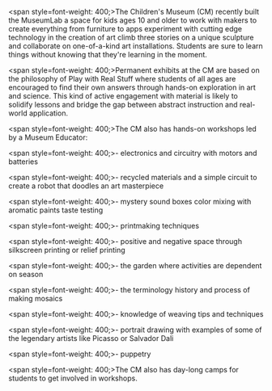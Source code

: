 <span style=font-weight: 400;>The Children's Museum (CM) recently built the MuseumLab a space for kids ages 10 and older to work with makers to create everything from furniture to apps experiment with cutting edge technology in the creation of art climb three stories on a unique sculpture and collaborate on one-of-a-kind art installations. Students are sure to learn things without knowing that they're learning in the moment.</span>

<span style=font-weight: 400;>Permanent exhibits at the CM are based on the philosophy of Play with Real Stuff where students of all ages are encouraged to find their own answers through hands-on exploration in art and science. This kind of active engagement with material is likely to solidify lessons and bridge the gap between abstract instruction and real-world application.</span>

<span style=font-weight: 400;>The CM also has hands-on workshops led by a Museum Educator:</span></p>  <p><span style=font-weight: 400;>- electronics and circuitry with motors and batteries</span></p>  <p><span style=font-weight: 400;>- recycled materials and a simple circuit to create a robot that doodles an art masterpiece</span></p>  <p><span style=font-weight: 400;>- mystery sound boxes color mixing with aromatic paints taste testing</span></p>  <p><span style=font-weight: 400;>- printmaking techniques</span></p>  <p><span style=font-weight: 400;>- positive and negative space through silkscreen printing or relief printing</span></p>  <p><span style=font-weight: 400;>- the garden where activities are dependent on season</span></p>  <p><span style=font-weight: 400;>- the terminology history and process of making mosaics</span></p>  <p><span style=font-weight: 400;>- knowledge of weaving tips and techniques</span></p>  <p><span style=font-weight: 400;>- portrait drawing with examples of some of the legendary artists like Picasso or Salvador Dali</span></p>  <p><span style=font-weight: 400;>- puppetry</span>

<span style=font-weight: 400;>The CM also has day-long camps for students to get involved in workshops.</span>